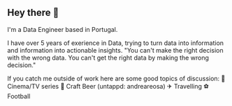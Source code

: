 ## Hey there 👋

I'm a Data Engineer based in Portugal.

I have over 5 years of exerience in Data, trying to turn data into information and information into actionable insights. "You can't make the right decision with the wrong data. You can't get the right data by making the wrong decision."

If you catch me outside of work here are some good topics of discussion: 
🎦 Cinema/TV series
🍺 Craft Beer (untappd: andreareosa)
✈ Travelling 
⚽ Football 



<!--
**andreareosa/andreareosa** is a ✨ _special_ ✨ repository because its `README.md` (this file) appears on your GitHub profile.

Here are some ideas to get you started:

- 🔭 I’m currently working on ...
- 🌱 I’m currently learning ...
- 👯 I’m looking to collaborate on ...
- 🤔 I’m looking for help with ...
- 💬 Ask me about ...
- 📫 How to reach me: ...
- 😄 Pronouns: ...
- ⚡ Fun fact: ...
-->
